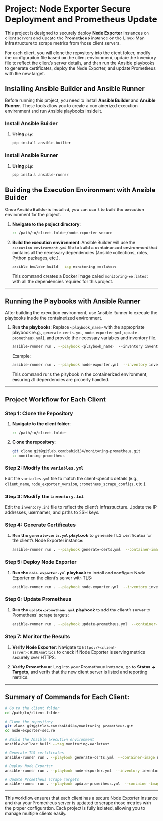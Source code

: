 # Project: Node Exporter Secure Deployment and Prometheus Update

This project is designed to securely deploy **Node Exporter** instances on client servers and update the **Prometheus** instance on the Linux-Man infrastructure to scrape metrics from those client servers.

For each client, you will clone the repository into the client folder, modify the configuration file based on the client environment, update the inventory file to reflect the client’s server details, and then run the Ansible playbooks to generate certificates, deploy the Node Exporter, and update Prometheus with the new target.

## Installing Ansible Builder and Ansible Runner

Before running this project, you need to install **Ansible Builder** and **Ansible Runner**. These tools allow you to create a containerized execution environment and run Ansible playbooks inside it.

### Install Ansible Builder

1. **Using `pip`**:
   ```bash
   pip install ansible-builder
   ```

### Install Ansible Runner

1. **Using `pip`**:
   ```bash
   pip install ansible-runner
   ```


## Building the Execution Environment with Ansible Builder

Once Ansible Builder is installed, you can use it to build the execution environment for the project.

1. **Navigate to the project directory**:
   ```bash
   cd /path/to/client-folder/node-exporter-secure
   ```

2. **Build the execution environment**:
   Ansible Builder will use the `execution-environment.yml` file to build a containerized environment that contains all the necessary dependencies (Ansible collections, roles, Python packages, etc.).

   ```bash
   ansible-builder build --tag monitoring-ee:latest
   ```

   This command creates a Docker image called `monitoring-ee:latest` with all the dependencies required for this project.

---

## Running the Playbooks with Ansible Runner

After building the execution environment, use Ansible Runner to execute the playbooks inside the containerized environment.

1. **Run the playbooks**:
   Replace `<playbook_name>` with the appropriate playbook (e.g., `generate-certs.yml`, `node-exporter.yml`, `update-prometheus.yml`), and provide the necessary variables and inventory file.

   ```bash
   ansible-runner run . --playbook <playbook_name>  --inventory inventory.ini --container-image monitoring-ee:latest
   ```

   Example:
   ```bash
   ansible-runner run . --playbook node-exporter.yml  --inventory inventory.ini --container-image monitoring-ee:latest
   ```

   This command runs the playbook in the containerized environment, ensuring all dependencies are properly handled.

---

## Project Workflow for Each Client

### Step 1: Clone the Repository

1. **Navigate to the client folder**:
   ```bash
   cd /path/to/client-folder
   ```

2. **Clone the repository**:
   ```bash
   git clone git@gitlab.com:babidi34/monitoring-prometheus.git
   cd monitoring-prometheus
   ```

### Step 2: Modify the `variables.yml`

Edit the `variables.yml` file to match the client-specific details (e.g., `client_name`, `node_exporter_version`, `prometheus_scrape_configs`, etc.).

### Step 3: Modify the `inventory.ini`

Edit the `inventory.ini` file to reflect the client’s infrastructure. Update the IP addresses, usernames, and paths to SSH keys.

### Step 4: Generate Certificates

1. **Run the `generate-certs.yml` playbook** to generate TLS certificates for the client’s Node Exporter instance:
   ```bash
   ansible-runner run . --playbook generate-certs.yml  --container-image monitoring-ee:latest
   ```

### Step 5: Deploy Node Exporter

1. **Run the `node-exporter.yml` playbook** to install and configure Node Exporter on the client’s server with TLS:
   ```bash
   ansible-runner run . --playbook node-exporter.yml  --inventory inventory.ini --container-image monitoring-ee:latest
   ```

### Step 6: Update Prometheus

1. **Run the `update-prometheus.yml` playbook** to add the client’s server to Prometheus' scrape targets:
   ```bash
   ansible-runner run . --playbook update-prometheus.yml  --container-image monitoring-ee:latest
   ```

### Step 7: Monitor the Results

1. **Verify Node Exporter**: Navigate to `https://<client-server>:9100/metrics` to check if Node Exporter is serving metrics securely over HTTPS.

2. **Verify Prometheus**: Log into your Prometheus instance, go to **Status -> Targets**, and verify that the new client server is listed and reporting metrics.

---

## Summary of Commands for Each Client:

```bash
# Go to the client folder
cd /path/to/client-folder

# Clone the repository
git clone git@gitlab.com:babidi34/monitoring-prometheus.git
cd node-exporter-secure

# Build the Ansible execution environment
ansible-builder build --tag monitoring-ee:latest

# Generate TLS certificates
ansible-runner run . --playbook generate-certs.yml  --container-image monitoring-ee:latest

# Deploy Node Exporter
ansible-runner run . --playbook node-exporter.yml  --inventory inventory.ini --container-image monitoring-ee:latest

# Update Prometheus scrape targets
ansible-runner run . --playbook update-prometheus.yml  --container-image monitoring-ee:latest
```

---

This workflow ensures that each client has a secure Node Exporter instance and that your Prometheus server is updated to scrape those metrics with the proper configuration. Each project is fully isolated, allowing you to manage multiple clients easily.
